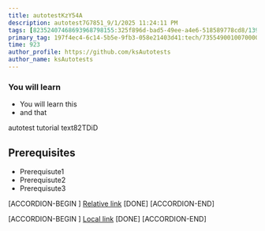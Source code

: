 ```yaml
---
title: autotestKzY54A
description: autotest7G7851_9/1/2025 11:24:11 PM
tags: [82352407468693968798155:325f896d-bad5-49ee-a4e6-518589778cd8/139269250608756787992873,197f4ec4-6c14-5b5e-9fb3-058e21403d41:tech/73554900100700000996,c1a376dd-ebd0-4787-804e-a23fef23ba06:4625ac99-30b5-4df6-a6c5-f840dd406e80/1bf8f1d5-d54a-41e0-b203-d94deae18a3c]
primary_tag: 197f4ec4-6c14-5b5e-9fb3-058e21403d41:tech/73554900100700000996/67838200100800006287
time: 923
author_profile: https://github.com/ksAutotests
author_name: ksAutotests
---
```

### You will learn
- You will learn this
- and that

autotest tutorial text82TDiD

## Prerequisites
- Prerequisute1
- Prerequisute2
- Prerequisute3

[ACCORDION-BEGIN [](step)]
[Relative link](autotest_tutorials3m0ad)
[DONE]
[ACCORDION-END]

[ACCORDION-BEGIN [](step)]
[Local link](http://localhost/index.html)
[DONE]
[ACCORDION-END]

